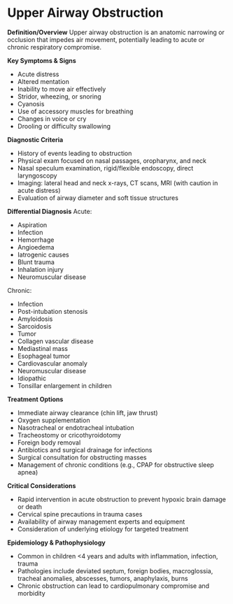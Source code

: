 # Upper Airway Obstruction

**Definition/Overview**
Upper airway obstruction is an anatomic narrowing or occlusion that impedes air movement, potentially leading to acute or chronic respiratory compromise.

**Key Symptoms & Signs**
- Acute distress
- Altered mentation
- Inability to move air effectively
- Stridor, wheezing, or snoring
- Cyanosis
- Use of accessory muscles for breathing
- Changes in voice or cry
- Drooling or difficulty swallowing

**Diagnostic Criteria**
- History of events leading to obstruction
- Physical exam focused on nasal passages, oropharynx, and neck
- Nasal speculum examination, rigid/flexible endoscopy, direct laryngoscopy
- Imaging: lateral head and neck x-rays, CT scans, MRI (with caution in acute distress)
- Evaluation of airway diameter and soft tissue structures

**Differential Diagnosis**
Acute:
- Aspiration
- Infection
- Hemorrhage
- Angioedema
- Iatrogenic causes
- Blunt trauma
- Inhalation injury
- Neuromuscular disease

Chronic:
- Infection
- Post-intubation stenosis
- Amyloidosis
- Sarcoidosis
- Tumor
- Collagen vascular disease
- Mediastinal mass
- Esophageal tumor
- Cardiovascular anomaly
- Neuromuscular disease
- Idiopathic
- Tonsillar enlargement in children

**Treatment Options**
- Immediate airway clearance (chin lift, jaw thrust)
- Oxygen supplementation
- Nasotracheal or endotracheal intubation
- Tracheostomy or cricothyroidotomy
- Foreign body removal
- Antibiotics and surgical drainage for infections
- Surgical consultation for obstructing masses
- Management of chronic conditions (e.g., CPAP for obstructive sleep apnea)

**Critical Considerations**
- Rapid intervention in acute obstruction to prevent hypoxic brain damage or death
- Cervical spine precautions in trauma cases
- Availability of airway management experts and equipment
- Consideration of underlying etiology for targeted treatment

**Epidemiology & Pathophysiology**
- Common in children <4 years and adults with inflammation, infection, trauma
- Pathologies include deviated septum, foreign bodies, macroglossia, tracheal anomalies, abscesses, tumors, anaphylaxis, burns
- Chronic obstruction can lead to cardiopulmonary compromise and morbidity